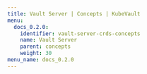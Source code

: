 ```yaml
---
title: Vault Server | Concepts | KubeVault
menu:
  docs_0.2.0:
    identifier: vault-server-crds-concepts
    name: Vault Server
    parent: concepts
    weight: 30
menu_name: docs_0.2.0
---
```

